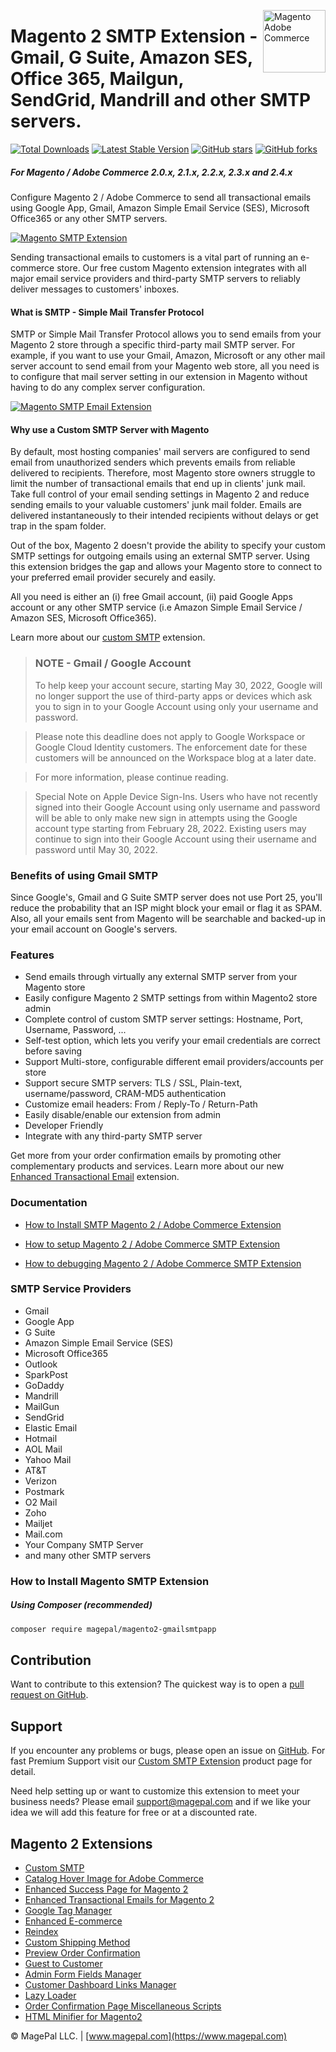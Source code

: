 <a href="https://www.magepal.com" title="Magento Extensions" ><img src="https://image.ibb.co/dHBkYH/Magepal_logo.png" width="100" align="right" title="Magento Adobe Commerce" /></a>

# Magento 2 SMTP Extension - Gmail, G Suite, Amazon SES, Office 365, Mailgun, SendGrid, Mandrill and other SMTP servers.

[![Total Downloads](https://poser.okvpn.org/magepal/magento2-gmailsmtpapp/downloads)](https://www.magepal.com/magento2/extensions/custom-smtp.html)
[![Latest Stable Version](https://poser.okvpn.org/magepal/magento2-gmailsmtpapp/v/stable)](https://www.magepal.com/magento2/extensions/custom-smtp.html)
[![GitHub stars](https://img.shields.io/github/stars/magepal/magento2-gmail-smtp-app.svg)](https://www.magepal.com/magento2/extensions/custom-smtp.html)
[![GitHub forks](https://img.shields.io/github/forks/magepal/magento2-gmail-smtp-app.svg)](https://www.magepal.com/magento2/extensions/custom-smtp.html)

##### For Magento / Adobe Commerce 2.0.x, 2.1.x, 2.2.x, 2.3.x and 2.4.x

Configure Magento 2 / Adobe Commerce to send all transactional emails using Google App, Gmail, Amazon Simple Email Service (SES), Microsoft Office365 or any other SMTP servers.

<a href="https://bit.ly/mp-gh-smpt"><img src="https://user-images.githubusercontent.com/1415141/90457464-9a4ce380-e0c9-11ea-8aea-61d4f7cb679b.jpg" alt="Magento SMTP Extension" /></a>

Sending transactional emails to customers is a vital part of running an e-commerce store. Our free custom Magento extension integrates with all major email service providers and third-party SMTP servers to reliably deliver messages to customers' inboxes.

#### What is SMTP - Simple Mail Transfer Protocol
SMTP or Simple Mail Transfer Protocol allows you to send emails from your Magento 2 store through a specific third-party mail SMTP server. For example, if you want to use your Gmail, Amazon, Microsoft or any other mail server account to send email from your Magento web store, all you need is to configure that mail server setting in our extension in Magento without having to do any complex server configuration.

<a href="https://bit.ly/mp-gh-smpt"><img src="https://image.ibb.co/ecWinc/Mage_Pal_Magento_2_SMTP_Extension.gif" alt="Magento SMTP Email Extension" /></a>

#### Why use a Custom SMTP Server with Magento

By default, most hosting companies' mail servers are configured to send email from unauthorized senders which prevents emails from reliable delivered to recipients. Therefore, most Magento store owners struggle to limit the number of transactional emails that end up in clients' junk mail. Take full control of your email sending settings in Magento 2 and reduce sending emails to your valuable customers' junk mail folder. Emails are delivered instantaneously to their intended recipients without delays or get trap in the spam folder.

Out of the box, Magento 2 doesn't provide the ability to specify your custom SMTP settings for outgoing emails using an external SMTP server. Using this extension bridges the gap and allows your Magento store to connect to your preferred email provider securely and easily.

All you need is either an (i) free Gmail account, (ii) paid Google Apps account or any other SMTP service (i.e Amazon Simple Email Service / Amazon SES, Microsoft Office365).

Learn more about our [custom SMTP](https://www.magepal.com/magento2/extensions/custom-smtp.html?utm_source=Custom%20SMTP&utm_medium=GitHub%20Learn%20More) extension.


> ### NOTE - Gmail / Google Account
>To help keep your account secure, starting May 30, 2022, ​​Google will no longer support the use of third-party apps or devices which ask you to sign in to your Google Account using only your username and password.

>Please note this deadline does not apply to Google Workspace or Google Cloud Identity customers. The enforcement date for these customers will be announced on the Workspace blog at a later date.

>For more information, please continue reading.

>Special Note on Apple Device Sign-Ins. Users who have not recently signed into their Google Account using only username and password will be able to only make new sign in attempts using the Google account type starting from February 28, 2022. Existing users may continue to sign into their Google Account using their username and password until May 30, 2022.


### Benefits of using Gmail SMTP
Since Google's, Gmail and G Suite SMTP server does not use Port 25, you'll reduce the probability that an ISP might block your email or flag it as SPAM. Also, all your emails sent from Magento will be searchable and backed-up in your email account on Google's servers.

### Features
* Send emails through virtually any external SMTP server from your Magento store
* Easily configure Magento 2 SMTP settings from within Magento2 store admin
* Complete control of custom SMTP server settings: Hostname, Port, Username, Password, ...
* Self-test option, which lets you verify your email credentials are correct before saving
* Support Multi-store, configurable different email providers/accounts per store
* Support secure SMTP servers: TLS / SSL, Plain-text, username/password, CRAM-MD5 authentication
* Customize email headers: From / Reply-To / Return-Path
* Easily disable/enable our extension from admin
* Developer Friendly
* Integrate with any third-party SMTP server

Get more from your order confirmation emails by promoting other complementary products and services.
Learn more about our new <a href="https://www.magepal.com/enhanced-transactional-emails.html?utm_source=ete&utm_medium=GitHub%20Learn%20More" target="_blank">Enhanced Transactional Email</a> extension.

### Documentation

 - [How to Install SMTP Magento 2 / Adobe Commerce Extension](https://www.magepal.com/help/docs/smtp-magento/?utm_source=smtp&utm_medium=github#installation)

- [How to setup Magento 2 / Adobe Commerce SMTP Extension](https://www.magepal.com/help/docs/smtp-magento/?utm_source=smtp&utm_medium=github#configuration)

- [How to debugging Magento 2 / Adobe Commerce SMTP Extension](https://www.magepal.com/help/docs/smtp-magento/?utm_source=smtp&utm_medium=github#debug)


### SMTP Service Providers
 * Gmail
 * Google App
 * G Suite
 * Amazon Simple Email Service (SES)
 * Microsoft Office365
 * Outlook
 * SparkPost
 * GoDaddy
 * Mandrill
 * MailGun
 * SendGrid
 * Elastic Email
 * Hotmail
 * AOL Mail
 * Yahoo Mail
 * AT&T
 * Verizon
 * Postmark
 * O2 Mail
 * Zoho
 * Mailjet
 * Mail.com
 * Your Company SMTP Server
 * and many other SMTP servers

### How to Install Magento SMTP Extension

##### Using Composer (recommended)

```sh
composer require magepal/magento2-gmailsmtpapp
```

Contribution
---
Want to contribute to this extension? The quickest way is to open a [pull request on GitHub](https://docs.github.com/en/free-pro-team@latest/github/collaborating-with-issues-and-pull-requests/about-pull-requests).

Support
---
If you encounter any problems or bugs, please open an issue on [GitHub](https://github.com/magepal/magento2-gmail-smtp-app/issues). For fast Premium Support visit our [Custom SMTP Extension](https://www.magepal.com/magento2/extensions/custom-smtp.html?utm_source=Custom%20SMTP&utm_medium=GitHub%20Premium%20Support) product page for detail.

Need help setting up or want to customize this extension to meet your business needs? Please email support@magepal.com and if we like your idea we will add this feature for free or at a discounted rate.

Magento 2 Extensions
---
- [Custom SMTP](https://www.magepal.com/magento2/extensions/custom-smtp.html)
- [Catalog Hover Image for Adobe Commerce](https://www.magepal.com/magento2/extensions/catalog-hover-image-for-magento.html)
- [Enhanced Success Page for Magento 2](https://www.magepal.com/magento2/extensions/enhanced-success-page.html)
- [Enhanced Transactional Emails for Magento 2](https://www.magepal.com/magento2/extensions/enhanced-transactional-emails.html)
- [Google Tag Manager](https://www.magepal.com/magento2/extensions/google-tag-manager.html)
- [Enhanced E-commerce](https://www.magepal.com/magento2/extensions/enhanced-ecommerce-for-google-tag-manager.html)
- [Reindex](https://www.magepal.com/magento2/extensions/reindex.html)
- [Custom Shipping Method](https://www.magepal.com/magento2/extensions/custom-shipping-rates-for-magento-2.html)
- [Preview Order Confirmation](https://www.magepal.com/magento2/extensions/preview-order-confirmation-page-for-magento-2.html)
- [Guest to Customer](https://www.magepal.com/magento2/extensions/guest-to-customer.html)
- [Admin Form Fields Manager](https://www.magepal.com/magento2/extensions/admin-form-fields-manager-for-magento-2.html)
- [Customer Dashboard Links Manager](https://www.magepal.com/magento2/extensions/customer-dashboard-links-manager-for-magento-2.html)
- [Lazy Loader](https://www.magepal.com/magento2/extensions/lazy-load.html)
- [Order Confirmation Page Miscellaneous Scripts](https://www.magepal.com/magento2/extensions/order-confirmation-miscellaneous-scripts-for-magento-2.html)
- [HTML Minifier for Magento2](https://www.magepal.com/magento2/extensions/html-minifier.html)

© MagePal LLC. | [www.magepal.com](https://www.magepal.com)

